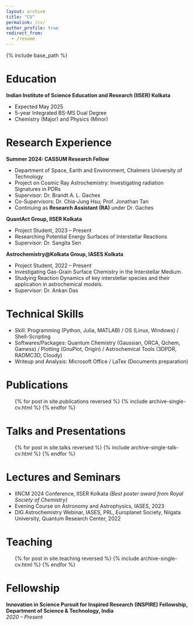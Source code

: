 ```yaml
---
layout: archive
title: "CV"
permalink: /cv/
author_profile: true
redirect_from:
  - /resume
---
```


{% include base_path %}

Education
======
**Indian Institute of Science Education and Research (IISER) Kolkata**
  * Expected May 2025
  * 5-year Integrated BS-MS Dual Degree
  * Chemistry (Major) and Physics (Minor)

Research Experience
======
**Summer 2024: CASSUM Research Fellow** 
  * Department of Space, Earth and Environment, Chalmers University of Technology
  * Project on Cosmic Ray Astrochemistry: Investigating radiation Signatures in PDRs
  * Supervisor: Dr. Brandt A. L. Gaches
  * Co-Supervisors: Dr. Chia-Jung Hsu; Prof. Jonathan Tan
  * Continuing as <b>Research Assistant (RA)</b> under Dr. Gaches

**QuantAct Group, IISER Kolkata**  
  * Project Student, 2023 – Present
  * Researching Potential Energy Surfaces of Interstellar Reactions
  * Supervisor: Dr. Sangita Sen

**Astrochemistry@Kolkata Group, IASES Kolkata**  
  * Project Student, 2022 – Present
  * Investigating Gas-Grain Surface Chemistry in the Interstellar Medium.
  * Studying Reaction Dynamics of key interstellar species and their application in astrochemical models.
  * Supervisor: Dr. Ankan Das

Technical Skills
======
* Skill: Programming (Python, Julia, MATLAB) / OS (Linux, Windows) / Shell-Scripting
* Softwares/Packages: Quantum Chemistry (Gaussian, ORCA, Qchem, Gamess) / Plotting (GnuPlot, Origin) / Astrochemical Tools (3DPDR, RADMC3D, Cloudy)
* Writeup and Analysis: Microsoft Office / LaTex (Documents preparation)

Publications
======
  <ul>{% for post in site.publications reversed %}
    {% include archive-single-cv.html %}
  {% endfor %}</ul>
  
Talks and Presentations
======
  <ul>{% for post in site.talks reversed %}
    {% include archive-single-talk-cv.html  %}
  {% endfor %}</ul>

Lectures and Seminars
======
* IINCM 2024 Conference, IISER Kolkata  *(Best poster award from Royal Society of Chemistry)*
* Evening Course on Astronomy and Astrophysics, IASES, 2023
* DIG Astrochemistry Webinar, IASES, PRL, Europlanet Society, Niigata University, Quantum Research Center, 2022
  
Teaching
======
  <ul>{% for post in site.teaching reversed %}
    {% include archive-single-cv.html %}
  {% endfor %}</ul>
  
Fellowship
======
**Innovation in Science Pursuit for Inspired Research (INSPIRE) Fellowship, Department of Science & Technology, India**  
*2020 – Present* 
